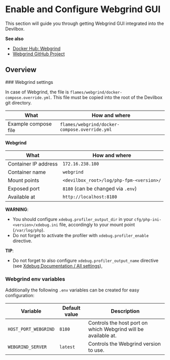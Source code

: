 # Enable and Configure Webgrind GUI

This section will guide you through getting Webgrind GUI integrated into the Devilbox.

**See also**

* [Docker Hub: Webgrind](https://hub.docker.com/r/creativeprojects/webgrind)
* [Webgrind GitHub Project](https://github.com/jokkedk/webgrind)
    
## Overview

### Webgrind settings

In case of Webgrind, the file is `flames/webgrind/docker-compose.override.yml`. This file
must be copied into the root of the Devilbox git directory.

| What        | How and where |
| ----------- | ------------- |
| Example compose file  | `flames/webgrind/docker-compose.override.yml` | 

**Webgrind**

| What        | How and where |
| ----------- | ------------- |
| Container IP address  | `̀172.16.238.180`                         |
| Container name        | `webgrind`                               |
| Mount points          | `<devilbox_root>/log/php-fpm-<version>/` |
| Exposed port          | `8180` (can be changed via `.env`)       | 
| Available at          | `http://localhost:8180`                  |

**WARNING**: 
* You should configure `xdebug.profiler_output_dir` in your `cfg/php-ini-<version>/xdebug.ini` file,
accordingly to your mount point (`/var/log/php`).
* Do not forget to activate the profiler with `xdebug.profiler_enable` directive.

**TIP**: 
* Do not forget to also configure `xdebug.profiler_output_name` directive (see [Xdebug Documentation / All settings](https://xdebug.org/docs/all_settings#profiler_output_name)),


### Webgrind env variables

Additionally the following `.env` variables can be created for easy configuration:

| Variable                        | Default value | Description                                                    |
| ------------------------------- | ------------- | -------------------------------------------------------------- |
| `HOST_PORT_WEBGRIND`            | `8180`        | Controls the host port on which Webgrind will be available at. |
| `WEBGRIND_SERVER`               | `latest`      | Controls the Webgrind version to use.                          |
